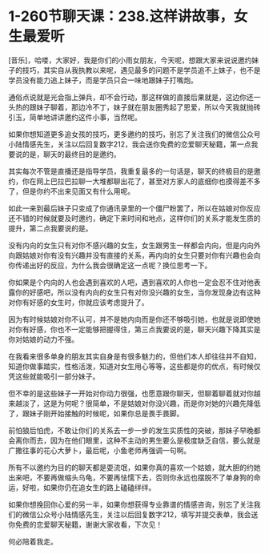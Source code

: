 # 1-260节聊天课：238.这样讲故事，女生最爱听

[音乐]，哈喽，大家好，我是你们的小雨女朋友，今天呢，想跟大家来说说邀约妹子的技巧，其实自从我执教以来呢，遇见最多的问题不是学员追不上妹子，也不是学员没有能力追上妹子，而是学员只会一味地跟妹子打嘴炮。

通俗点说就是光会指上弹兵，却不会行动，那这样做的直接后果就是，这边你还一头热的跟妹子聊着，那边冷不丁，妹子就在朋友圈秀起了恩爱，所以今天我就抛砖引玉，简单地讲讲邀约这件小事，当然呢。

如果你想知道更多追女孩的技巧，更多邀约的技巧，别忘了关注我们的微信公众号小陆情感先生，关注以后回复数字212，我会送你免费的恋爱聊天秘籍，第一点我要说的是，聊天的最终目的是邀约。

其实每次不管是直播还是指导学员，我重复最多的一句话是，聊天的终极目的是邀约，你在网上巴拉巴拉聊一大堆都聊出花了，甚至对方家人的底细你也摸得差不多了，但是你约不出来见面又有什么用呢。

如此一来到最后妹子只变成了你通讯录里的一个僵尸粉罢了，所以在姑娘对你反应还不错的时候就要及时邀约，确定下来时间和地点，这样你们的关系才能发生质的提升，第二点我要说的是。

没有内向的女生只有对你不感兴趣的女生，女生跟男生一样都会内向，但是内向外向跟姑娘对你有没有兴趣并没有直接的关系，再内向的女生只要对你有兴趣也会向你传递出好的反应，为什么我会很确定这一点呢？换位思考一下。

你如果是个内向的人也会遇到喜欢的人吧，遇到喜欢的人你也一定会忍不住对他表露你的好感吧，所以没有内向的女生只有对你没兴趣的女生，当你发现身边有这种对你有好感的女生时，你就应该考虑提升了。

因为有时候姑娘对你不认可，并不是她内向而是你还不够吸引她，也就是说即使她对你有好感，你也不一定能够把握得住，第三点我要说的是，聊天兴趣下降其实是你对姑娘的动力不强。

在我看来很多单身的朋友其实自身是有很多魅力的，但他们本人却往往并不自知，知道你做事踏实，性格活泼，知道对女生用心等等，这些都是你的优点，有时候仅凭这些就能吸引一部分妹子。

但不幸的是这些妹子一开始对你动力很强，也愿意跟你聊天，但聊着聊着就对你越来越淡了，这是为何呢？很简单，不是姑娘对你没兴趣，而是你对她的兴趣先降低了，跟妹子刚开始接触的时候呢，如果你总是畏手畏脚。

前怕狼后怕虎，不敢让你们的关系去一步一步的发生实质性的突破，那妹子早晚都会离你而去，因为在他们眼里，这种不主动的男生要么是极度缺乏自信，要么就是广撒往事的花心大萝卜，最后呢，小鱼老师再强调一句啊。

所有不以邀约为目的的聊天都是耍流氓，如果你真的喜欢一个姑娘，就大胆的约她出来吧，不要再做缩头乌龟，不要再怯懦下去，否则你永远也摆脱不了单身狗的命运，好啦，如果你仍在追女生的路上磕磕绊绊。

如果你想挽回你心爱的另一半，如果你想获得专业靠谱的情感咨询，别忘了关注我们的微信公众号小陆情感先生，关注以后回复数字212，填写并提交表单，我会送你免费的恋爱聊天秘籍，谢谢大家收看，下次见！

何必陪着我走。
